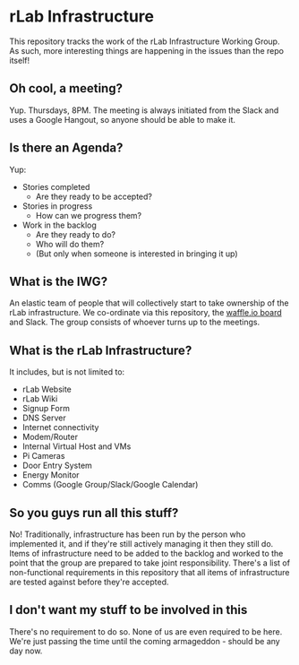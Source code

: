 rLab Infrastructure
===================

This repository tracks the work of the rLab Infrastructure Working Group. As such, more interesting things are happening in the issues than the repo itself!

Oh cool, a meeting?
-------------------

Yup. Thursdays, 8PM. The meeting is always initiated from the Slack and uses a Google Hangout, so anyone should be able to make it.

Is there an Agenda?
-------------------

Yup:
- Stories completed
  - Are they ready to be accepted?
- Stories in progress
  - How can we progress them?
- Work in the backlog
  - Are they ready to do?
  - Who will do them?
  - (But only when someone is interested in bringing it up)

What is the IWG?
----------------

An elastic team of people that will collectively start to take ownership of the rLab infrastructure. We co-ordinate via this repository, the [waffle.io board](https://waffle.io/reading-hackspace/Infrastructure) and Slack. The group consists of whoever turns up to the meetings.

What is the rLab Infrastructure?
--------------------------------

It includes, but is not limited to:
- rLab Website
- rLab Wiki
- Signup Form
- DNS Server
- Internet connectivity
- Modem/Router
- Internal Virtual Host and VMs
- Pi Cameras
- Door Entry System
- Energy Monitor
- Comms (Google Group/Slack/Google Calendar)

So you guys run all this stuff?
-------------------------------

No! Traditionally, infrastructure has been run by the person who implemented it, and if they're still actively managing it then they still do. Items of infrastructure need to be added to the backlog and worked to the point that the group are prepared to take joint responsibility. There's a list of non-functional requirements in this repository that all items of infrastructure are tested against before they're accepted.

I don't want my stuff to be involved in this
--------------------------------------------

There's no requirement to do so. None of us are even required to be here. We're just passing the time until the coming armageddon - should be any day now.
